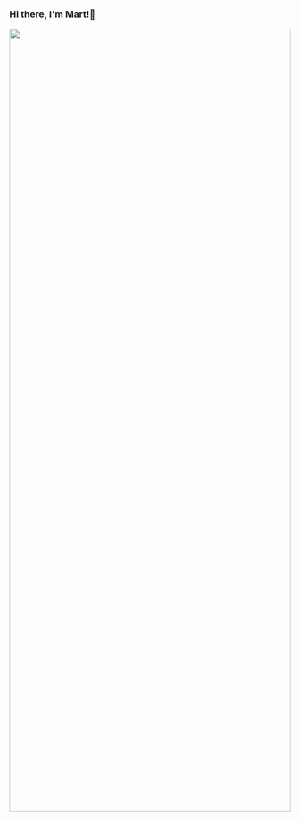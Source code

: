 ### Hi there, I'm Mart!👋

<img src="https://www.mathwarehouse.com/animated-gifs/images/sequences-series/sum-of-n-numbers-gauss-animation.gif" width="100%" height="60%" >



